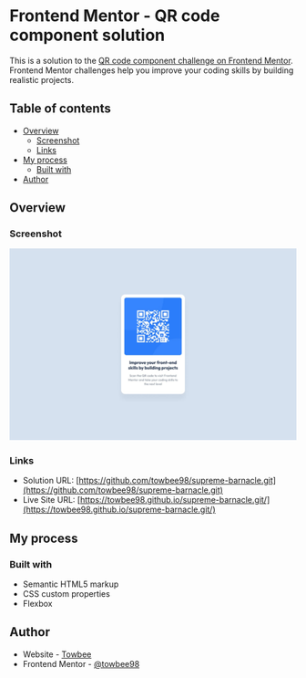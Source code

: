 # Frontend Mentor - QR code component solution

This is a solution to the [QR code component challenge on Frontend Mentor](https://www.frontendmentor.io/challenges/qr-code-component-iux_sIO_H). Frontend Mentor challenges help you improve your coding skills by building realistic projects. 

## Table of contents

- [Overview](#overview)
  - [Screenshot](#screenshot)
  - [Links](#links)
- [My process](#my-process)
  - [Built with](#built-with)
- [Author](#author)

## Overview

### Screenshot

![](./design/desktop-design.jpg)


### Links

- Solution URL: [https://github.com/towbee98/supreme-barnacle.git](https://github.com/towbee98/supreme-barnacle.git)
- Live Site URL: [https://towbee98.github.io/supreme-barnacle.git/](https://towbee98.github.io/supreme-barnacle.git/)

## My process

### Built with

- Semantic HTML5 markup
- CSS custom properties
- Flexbox

## Author

- Website - [Towbee](https://github.com/towbee98)
- Frontend Mentor - [@towbee98](https://www.frontendmentor.io/profile/towbee98)